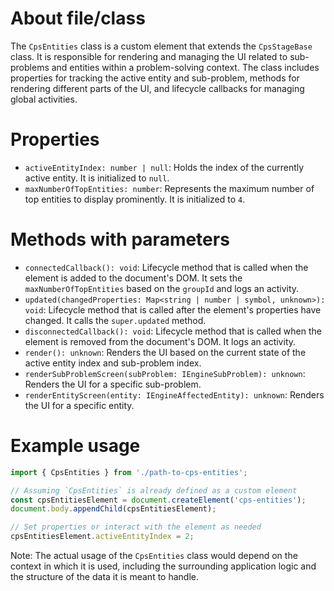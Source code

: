 # About file/class

The `CpsEntities` class is a custom element that extends the `CpsStageBase` class. It is responsible for rendering and managing the UI related to sub-problems and entities within a problem-solving context. The class includes properties for tracking the active entity and sub-problem, methods for rendering different parts of the UI, and lifecycle callbacks for managing global activities.

# Properties

- `activeEntityIndex: number | null`: Holds the index of the currently active entity. It is initialized to `null`.
- `maxNumberOfTopEntities: number`: Represents the maximum number of top entities to display prominently. It is initialized to `4`.

# Methods with parameters

- `connectedCallback(): void`: Lifecycle method that is called when the element is added to the document's DOM. It sets the `maxNumberOfTopEntities` based on the `groupId` and logs an activity.
- `updated(changedProperties: Map<string | number | symbol, unknown>): void`: Lifecycle method that is called after the element's properties have changed. It calls the `super.updated` method.
- `disconnectedCallback(): void`: Lifecycle method that is called when the element is removed from the document's DOM. It logs an activity.
- `render(): unknown`: Renders the UI based on the current state of the active entity index and sub-problem index.
- `renderSubProblemScreen(subProblem: IEngineSubProblem): unknown`: Renders the UI for a specific sub-problem.
- `renderEntityScreen(entity: IEngineAffectedEntity): unknown`: Renders the UI for a specific entity.

# Example usage

```typescript
import { CpsEntities } from './path-to-cps-entities';

// Assuming `CpsEntities` is already defined as a custom element
const cpsEntitiesElement = document.createElement('cps-entities');
document.body.appendChild(cpsEntitiesElement);

// Set properties or interact with the element as needed
cpsEntitiesElement.activeEntityIndex = 2;
```

Note: The actual usage of the `CpsEntities` class would depend on the context in which it is used, including the surrounding application logic and the structure of the data it is meant to handle.